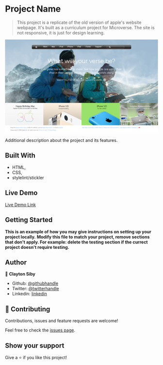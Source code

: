 # Project Name

> This project is a replicate of the old version of apple's website webpage. It's built as a curriculum project for Microverse. The site is not responsive, it is just for design learning.

![screenshot](images/app_screenshot.png)

Additional description about the project and its features.

## Built With

- HTML,
- CSS,
- stylelint/stickler

## Live Demo

[Live Demo Link](https://raw.githack.com/ClaytonSiby/Apple-webpage-clone/apple-clone/index.html)


## Getting Started

**This is an example of how you may give instructions on setting up your project locally.**
**Modify this file to match your project, remove sections that don't apply. For example: delete the testing section if the currect project doesn't require testing.**


## Author

👤 **Clayton Siby**

- Github: [@githubhandle](https://github.com/ClaytonSiby)
- Twitter: [@twitterhandle](https://twitter.com/ClaytonSiby)
- Linkedin: [linkedin](https://www.linkedin.com/in/clayton-siby-48a8a0183/)


## 🤝 Contributing

Contributions, issues and feature requests are welcome!

Feel free to check the [issues page](https://github.com/ClaytonSiby/Apple-webpage-clone/issues).

## Show your support

Give a ⭐️ if you like this project!
